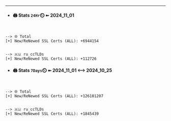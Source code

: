

---
- #### 🖨️ **Stats** `24Hr`⏲️ ➼ 2024_11_01
```console


--> 🌐 Total
[+] New/ReNewed SSL Certs (ALL): +6944154


--> 🇷🇺 ru_ccTLDs
[+] New/ReNewed SSL Certs (ALL): +112726

```

- #### 🖨️ **Stats** `7Days`⏲️ ➼ 2024_11_01 <--> 2024_10_25
```console


--> 🌐 Total
[+] New/ReNewed SSL Certs (ALL): +126101207


--> 🇷🇺 ru_ccTLDs
[+] New/ReNewed SSL Certs (ALL): +1845439

```

